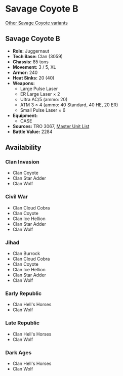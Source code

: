 # Savage Coyote B

[Other Savage Coyote variants](../savage_coyote.md)

## Savage Coyote B
- **Role:** Juggernaut
- **Tech Base:** Clan (3059)
- **Chassis:** 85 tons
- **Movement:** 3 / 5, XL
- **Armor:** 240
- **Heat Sinks:** 20 (40)
- **Weapons:**
  - Large Pulse Laser
  - ER Large Laser × 2
  - Ultra AC/5 (ammo: 20)
  - ATM 3 × 4 (ammo: 40 Standard, 40 HE, 20 ER)
  - Small Pulse Laser × 6
- **Equipment:**
  - CASE
- **Sources:** TRO 3067, [Master Unit List](http://masterunitlist.info/Unit/Details/4983/savage-coyote-b)
- **Battle Value:** 2284

## Availability

### Clan Invasion
- Clan Coyote
- Clan Star Adder
- Clan Wolf

### Civil War
- Clan Cloud Cobra
- Clan Coyote
- Clan Ice Hellion
- Clan Star Adder
- Clan Wolf

### Jihad
- Clan Burrock
- Clan Cloud Cobra
- Clan Coyote
- Clan Ice Hellion
- Clan Star Adder
- Clan Wolf

### Early Republic
- Clan Hell's Horses
- Clan Wolf

### Late Republic
- Clan Hell's Horses
- Clan Wolf

### Dark Ages
- Clan Hell's Horses
- Clan Wolf

